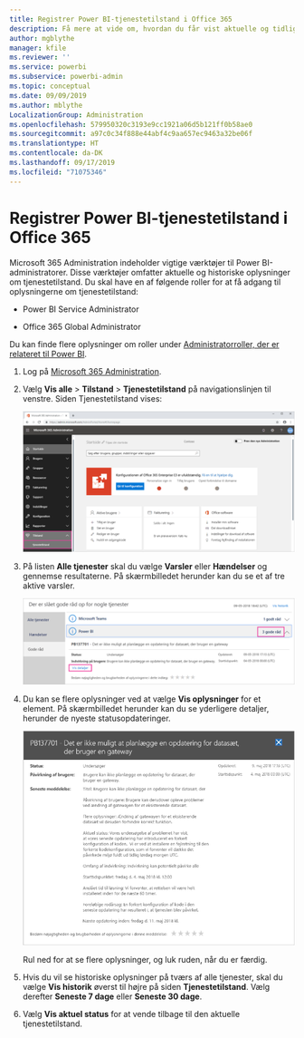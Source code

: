 ```yaml
---
title: Registrer Power BI-tjenestetilstand i Office 365
description: Få mere at vide om, hvordan du får vist aktuelle og tidligere tjenestetilstande i Microsoft 365 Administration.
author: mgblythe
manager: kfile
ms.reviewer: ''
ms.service: powerbi
ms.subservice: powerbi-admin
ms.topic: conceptual
ms.date: 09/09/2019
ms.author: mblythe
LocalizationGroup: Administration
ms.openlocfilehash: 579950320c3193e9cc1921a06d5b121ff0b58ae0
ms.sourcegitcommit: a97c0c34f888e44abf4c9aa657ec9463a32be06f
ms.translationtype: HT
ms.contentlocale: da-DK
ms.lasthandoff: 09/17/2019
ms.locfileid: "71075346"
---
```

# <a name="track-power-bi-service-health-in-office-365"></a>Registrer Power BI-tjenestetilstand i Office 365

Microsoft 365 Administration indeholder vigtige værktøjer til Power BI-administratorer. Disse værktøjer omfatter aktuelle og historiske oplysninger om tjenestetilstand. Du skal have en af følgende roller for at få adgang til oplysningerne om tjenestetilstand:

* Power BI Service Administrator

* Office 365 Global Administrator

Du kan finde flere oplysninger om roller under [Administratorroller, der er relateret til Power BI](service-admin-administering-power-bi-in-your-organization.md#administrator-roles-related-to-power-bi).

1. Log på [Microsoft 365 Administration](https://portal.office.com/adminportal).

1. Vælg **Vis alle** > **Tilstand** > **Tjenestetilstand** på navigationslinjen til venstre. Siden Tjenestetilstand vises:

    ![Skærmbillede af Microsoft 365 Administration, hvor indstillingerne Tilstand og Tjenestetilstand er markeret.](media/service-admin-health/service-health-tile.png)

1. På listen **Alle tjenester** skal du vælge **Varsler** eller **Hændelser** og gennemse resultaterne. På skærmbilledet herunder kan du se et af tre aktive varsler.

    ![Skærmbillede af siden Tjenestetilstand, hvor tre varsler til Power BI og indstillingen Vis detaljer er markeret.](media/service-admin-health/active-advisories.png)

1. Du kan se flere oplysninger ved at vælge **Vis oplysninger** for et element. På skærmbilledet herunder kan du se yderligere detaljer, herunder de nyeste statusopdateringer.

    ![Skærmbillede af detaljer om varsler.](media/service-admin-health/advisory-details.png)

    Rul ned for at se flere oplysninger, og luk ruden, når du er færdig.

1. Hvis du vil se historiske oplysninger på tværs af alle tjenester, skal du vælge **Vis historik** øverst til højre på siden **Tjenestetilstand**. Vælg derefter **Seneste 7 dage** eller **Seneste 30 dage**. 

1. Vælg **Vis aktuel status** for at vende tilbage til den aktuelle tjenestetilstand.